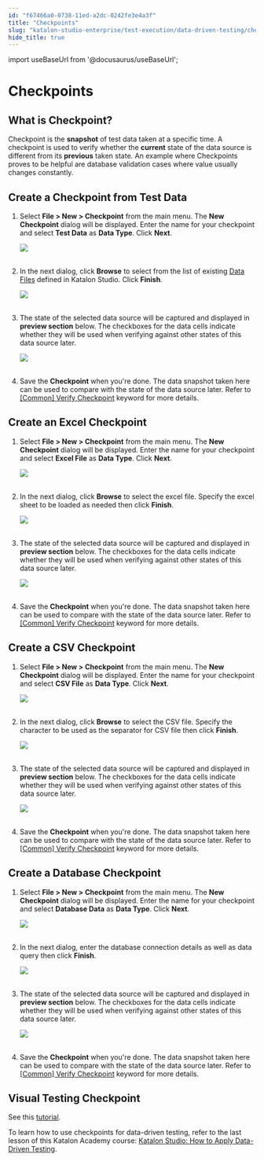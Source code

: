 ```yaml
---
id: "f67466a0-0738-11ed-a2dc-0242fe3e4a3f"
title: "Checkpoints"
slug: "katalon-studio-enterprise/test-execution/data-driven-testing/checkpoints"
hide_title: true
---
```

import useBaseUrl from '@docusaurus/useBaseUrl';

    

# <a id="id_manage-checkpoints" class="anchor_top_offset"/><a id="ariaid-title1" class="anchor_top_offset"/>Checkpoints

    
    
  

## <a id="id_1" class="anchor_top_offset"/>What is Checkpoint?

<p xmlns="http://www.w3.org/1999/xhtml" className="p">Checkpoint is the <strong className="ph b">snapshot</strong> of test data taken   at a specific time. A checkpoint is used to verify whether the   <strong className="ph b">current</strong> state of the data source is different from   its <strong className="ph b">previous</strong> taken state. An example where   Checkpoints proves to be helpful are database validation cases   where value usually changes constantly.</p> 

## <a id="id_2" class="anchor_top_offset"/>Create a Checkpoint from Test Data

<ol xmlns="http://www.w3.org/1999/xhtml" className="ol"><li className="li">     <p className="p">Select <strong className="ph b">File &gt; New &gt;         Checkpoint</strong> from the main menu. The <strong className="ph b">New         Checkpoint</strong> dialog will be displayed. Enter the name       for your checkpoint and select <strong className="ph b">Test         Data</strong> as <strong className="ph b">Data Type</strong>.       Click <strong className="ph b">Next</strong>.</p>     <p className="p">       <img className="image" src={useBaseUrl("https://github.com/katalon-studio/docs-images/raw/master/katalon-studio/docs/manage-checkpoints/image2017-2-6-133A543A6.png")} /><br /><br />     </p>   </li><li className="li">     <p className="p">In the next dialog, click <strong className="ph b">Browse</strong> to select from       the list of existing <a className="xref" href="/docs/katalon-studio-enterprise/test-execution/data-driven-testing/manage-test-data">Data         Files</a> defined in Katalon Studio. Click       <strong className="ph b">Finish</strong>.</p>     <p className="p">       <img className="image" src={useBaseUrl("https://github.com/katalon-studio/docs-images/raw/master/katalon-studio/docs/manage-checkpoints/image2017-2-6-133A583A28.png")} /><br /><br />     </p>   </li><li className="li">     <p className="p">The state of the selected data source will be captured and       displayed in <strong className="ph b">preview section</strong> below. The       checkboxes for the data cells indicate whether they will be used       when verifying against other states of this data source       later.</p>     <p className="p">       <img className="image" src={useBaseUrl("https://github.com/katalon-studio/docs-images/raw/master/katalon-studio/docs/manage-checkpoints/image2017-2-6-143A23A6.png")} /><br /><br />     </p>   </li><li className="li">     <p className="p">Save the <strong className="ph b">Checkpoint</strong> when you're done. The data       snapshot taken here can be used to compare with the state of the       data source later. Refer to <a className="xref" href="/docs/katalon-studio-enterprise/keywords/common-assertions/common-verify-checkpoint">[Common] Verify         Checkpoint</a> keyword for more details.</p>   </li></ol> 

## <a id="id_3" class="anchor_top_offset"/>Create an Excel Checkpoint

<ol xmlns="http://www.w3.org/1999/xhtml" className="ol"><li className="li">     <p className="p">Select <strong className="ph b">File &gt; New &gt;         Checkpoint</strong> from the main menu. The <strong className="ph b">New         Checkpoint</strong> dialog will be displayed. Enter the name       for your checkpoint and select <strong className="ph b">Excel         File</strong> as <strong className="ph b">Data Type</strong>.       Click <strong className="ph b">Next</strong>.</p>     <p className="p">       <img className="image" src={useBaseUrl("https://github.com/katalon-studio/docs-images/raw/master/katalon-studio/docs/manage-checkpoints/image2017-2-6-143A253A30.png")} /><br /><br />     </p>   </li><li className="li">     <p className="p">In the next dialog, click <strong className="ph b">Browse</strong> to       select the excel file. Specify the excel sheet to be loaded as       needed then click <strong className="ph b">Finish</strong>.</p>     <p className="p">       <img className="image" src={useBaseUrl("https://github.com/katalon-studio/docs-images/raw/master/katalon-studio/docs/manage-checkpoints/image2017-2-6-143A283A6.png")} /><br /><br />     </p>   </li><li className="li">     <p className="p">The state of the selected data source will be captured and       displayed in <strong className="ph b">preview section</strong> below. The checkboxes       for the data cells indicate whether they will be used when       verifying against other states of this data source later.</p>     <p className="p">       <img className="image" src={useBaseUrl("https://github.com/katalon-studio/docs-images/raw/master/katalon-studio/docs/manage-checkpoints/image2017-2-6-143A333A10.png")} /><br /><br />     </p>   </li><li className="li">     <p className="p">Save the <strong className="ph b">Checkpoint</strong> when you're done.       The data snapshot taken here can be used to compare with the state       of the data source later. Refer to <a className="xref" href="/docs/katalon-studio-enterprise/keywords/common-assertions/common-verify-checkpoint">[Common] Verify         Checkpoint</a> keyword for more details.</p>   </li></ol> 

## <a id="id_4" class="anchor_top_offset"/>Create a CSV Checkpoint

<ol xmlns="http://www.w3.org/1999/xhtml" className="ol"><li className="li">     <p className="p">Select <strong className="ph b">File &gt; New &gt;         Checkpoint</strong> from the main menu. The <strong className="ph b">New         Checkpoint</strong> dialog will be displayed. Enter the name       for your checkpoint and select <strong className="ph b">CSV         File</strong> as <strong className="ph b">Data Type</strong>.       Click <strong className="ph b">Next</strong>.</p>     <p className="p">       <img className="image" src={useBaseUrl("https://github.com/katalon-studio/docs-images/raw/master/katalon-studio/docs/manage-checkpoints/image2017-2-6-143A413A1.png")} /><br /><br />     </p>   </li><li className="li">     <p className="p">In the next dialog, click <strong className="ph b">Browse</strong> to       select the CSV file. Specify the character to be used as the       separator for CSV file then       click <strong className="ph b">Finish</strong>.</p>     <p className="p">       <img className="image" src={useBaseUrl("https://github.com/katalon-studio/docs-images/raw/master/katalon-studio/docs/manage-checkpoints/image2017-2-6-143A413A52.png")} /><br /><br />     </p>   </li><li className="li">     <p className="p">The state of the selected data source will be captured and       displayed in <strong className="ph b">preview section</strong> below. The       checkboxes for the data cells indicate whether they will be used       when verifying against other states of this data source       later.</p>     <p className="p">       <img className="image" src={useBaseUrl("https://github.com/katalon-studio/docs-images/raw/master/katalon-studio/docs/manage-checkpoints/image2017-2-6-143A423A57.png")} /><br /><br />     </p>   </li><li className="li">Save the <strong className="ph b">Checkpoint</strong> when you're     done. The data snapshot taken here can be used to compare with the     state of the data source later. Refer to <a className="xref" href="/docs/katalon-studio-enterprise/keywords/common-assertions/common-verify-checkpoint">[Common] Verify       Checkpoint</a> keyword for more details.</li></ol> 

## <a id="id_5" class="anchor_top_offset"/>Create a Database Checkpoint

<ol xmlns="http://www.w3.org/1999/xhtml" className="ol"><li className="li">     <p className="p">Select <strong className="ph b">File &gt; New &gt;         Checkpoint</strong> from the main menu. The <strong className="ph b">New         Checkpoint</strong> dialog will be displayed. Enter the name       for your checkpoint and select <strong className="ph b">Database         Data</strong> as <strong className="ph b">Data Type</strong>.       Click <strong className="ph b">Next</strong>.</p>     <p className="p">       <img className="image" src={useBaseUrl("https://github.com/katalon-studio/docs-images/raw/master/katalon-studio/docs/manage-checkpoints/image2017-2-6-143A433A42.png")} /><br /><br />     </p>   </li><li className="li">     <p className="p">In the next dialog, enter the database connection details as       well as data query then click <strong className="ph b">Finish</strong>.</p>     <p className="p">       <img className="image" src={useBaseUrl("https://github.com/katalon-studio/docs-images/raw/master/katalon-studio/docs/manage-checkpoints/image2017-2-6-143A463A12.png")} /><br /><br />     </p>   </li><li className="li">     <p className="p">The state of the selected data source will be captured and       displayed in <strong className="ph b">preview section</strong> below. The       checkboxes for the data cells indicate whether they will be used       when verifying against other states of this data source       later.</p>     <p className="p">       <img className="image" src={useBaseUrl("https://github.com/katalon-studio/docs-images/raw/master/katalon-studio/docs/manage-checkpoints/image2017-2-6-143A473A42.png")} /><br /><br />     </p>   </li><li className="li">Save the <strong className="ph b">Checkpoint</strong> when you're     done. The data snapshot taken here can be used to compare with the     state of the data source later. Refer to <a className="xref" href="/docs/katalon-studio-enterprise/keywords/common-assertions/common-verify-checkpoint">[Common] Verify       Checkpoint</a> keyword for more details.</li></ol> 

## <a id="id_6" class="anchor_top_offset"/>Visual Testing Checkpoint

<p xmlns="http://www.w3.org/1999/xhtml" className="p">See this <a className="xref j-external-link" href="https://forum.katalon.com/t/update-with-katalon-studio-7-7-early-release-of-katalon-testops-visual-testing-image-comparison/45557" target="_blank">tutorial</a>.</p> 
<p xmlns="http://www.w3.org/1999/xhtml" className="p">To learn how to use checkpoints for data-driven testing, refer to the last lesson of this Katalon Academy course: <a className="xref j-external-link" href="https://academy.katalon.com/courses/data-driven-testing/?utm_source=kat_docs&utm_medium=checkpoints" target="_blank">Katalon Studio: How to Apply Data-Driven Testing</a>.</p> 
